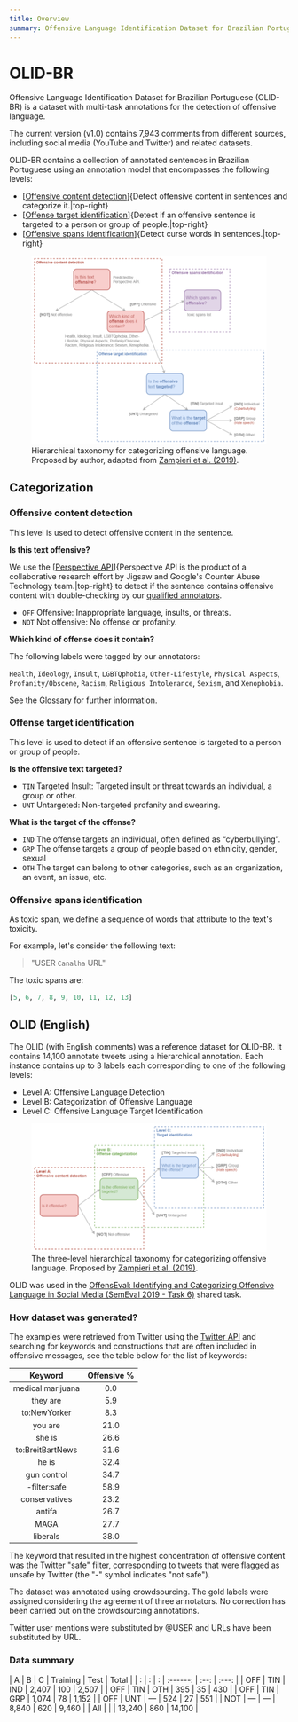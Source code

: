 ```yaml
---
title: Overview
summary: Offensive Language Identification Dataset for Brazilian Portuguese.
---
```


# OLID-BR

Offensive Language Identification Dataset for Brazilian Portuguese (OLID-BR) is a dataset with multi-task annotations for the detection of offensive language.

The current version (v1.0) contains 7,943 comments from different sources, including social media (YouTube and Twitter) and related datasets.

OLID-BR contains a collection of annotated sentences in Brazilian Portuguese using an annotation model that encompasses the following levels:

- [[Offensive content detection](#offensive-content-detection)]{Detect offensive content in sentences and categorize it.|top-right}
- [[Offense target identification](#offense-target-identification)]{Detect if an offensive sentence is targeted to a person or group of people.|top-right}
- [[Offensive spans identification](#offensive-spans-identification)]{Detect curse words in sentences.|top-right}

<figure>
  <img src="images/olid-br-taxonomy.png"/>
  <figcaption>Hierarchical taxonomy for categorizing offensive language. Proposed by author, adapted from <a href="https://arxiv.org/abs/1902.09666" target="_blank">Zampieri et al. (2019)</a>.</figcaption>
</figure>

## Categorization

### Offensive content detection

This level is used to detect offensive content in the sentence.

**Is this text offensive?**

We use the [[Perspective API](https://www.perspectiveapi.com/)]{Perspective API is the product of a collaborative research effort by Jigsaw and Google's Counter Abuse Technology team.|top-right} to detect if the sentence contains offensive content with double-checking by our [qualified annotators](annotation/index.en.md#who-are-qualified-annotators).

- `OFF` Offensive: Inappropriate language, insults, or threats.
- `NOT` Not offensive: No offense or profanity.

**Which kind of offense does it contain?**

The following labels were tagged by our annotators:

`Health`, `Ideology`, `Insult`, `LGBTQphobia`, `Other-Lifestyle`, `Physical Aspects`, `Profanity/Obscene`, `Racism`, `Religious Intolerance`, `Sexism`, and `Xenophobia`.

See the [Glossary](glossary.en.md) for further information.

### Offense target identification

This level is used to detect if an offensive sentence is targeted to a person or group of people.

**Is the offensive text targeted?**

- `TIN` Targeted Insult: Targeted insult or threat towards an individual, a group or other.
- `UNT` Untargeted: Non-targeted profanity and swearing.

**What is the target of the offense?**

- `IND` The offense targets an individual, often defined as “cyberbullying”.
- `GRP` The offense targets a group of people based on ethnicity, gender, sexual
- `OTH` The target can belong to other categories, such as an organization, an event, an issue, etc.

### Offensive spans identification

As toxic span, we define a sequence of words that attribute to the text's toxicity.

For example, let's consider the following text:

> "USER `Canalha` URL"

The toxic spans are:

```python
[5, 6, 7, 8, 9, 10, 11, 12, 13]
```

## OLID (English)

The OLID (with English comments) was a reference dataset for OLID-BR. It contains 14,100 annotate tweets using a hierarchical annotation. Each instance contains up to 3 labels each corresponding to one of the following levels:

- Level A: Offensive Language Detection
- Level B: Categorization of Offensive Language
- Level C: Offensive Language Target Identification

<figure>
  <img src="images/olid-en-taxonomy.png"/>
  <figcaption>The three-level hierarchical taxonomy for categorizing offensive language. Proposed by <a href="https://arxiv.org/abs/1902.09666" target="_blank">Zampieri et al. (2019)</a>.</figcaption>
</figure>

OLID was used in the [OffensEval: Identifying and Categorizing Offensive Language in Social Media (SemEval 2019 - Task 6)](https://competitions.codalab.org/competitions/20011) shared task.

### How dataset was generated?

The examples were retrieved from Twitter using the [Twitter API](https://developer.twitter.com/en/docs/tweets/search/api-reference/get-search-tweets) and searching for keywords and constructions that are often included in offensive messages, see the table below for the list of keywords:

| Keyword | Offensive % |
| :-----: | :---------: |
| medical marijuana | 0.0 |
| they are | 5.9 |
| to:NewYorker | 8.3 |
| you are | 21.0 |
| she is | 26.6 |
| to:BreitBartNews | 31.6 |
| he is | 32.4 |
| gun control | 34.7 |
| -filter:safe | 58.9 |
| conservatives | 23.2 |
| antifa | 26.7 |
| MAGA | 27.7 |
| liberals | 38.0 |

The keyword that resulted in the highest concentration of offensive content was the Twitter "safe" filter, corresponding to tweets that were flagged as unsafe by Twitter (the "-" symbol indicates "not safe").

The dataset was annotated using crowdsourcing. The gold labels were assigned considering the agreement of three annotators. No correction has been carried out on the crowdsourcing annotations.

Twitter user mentions were substituted by @USER and URLs have been substituted by URL.

### Data summary

| A | B | C | Training | Test | Total |
| : | : | : | :------: | :--: | :---: |
| OFF | TIN | IND | 2,407 | 100 | 2,507 |
| OFF | TIN | OTH | 395 | 35 | 430 |
| OFF | TIN | GRP | 1,074 | 78 | 1,152 |
| OFF | UNT | — | 524 | 27 | 551 |
| NOT | — | — | 8,840 | 620 | 9,460 |
| All | | | 13,240 | 860 | 14,100 |

[^1]: Zampieri et al. "Predicting the type and target of offensive posts in social media." NAACL 2019.
[^2]: João A. Leite, Diego F. Silva, Kalina Bontcheva, Carolina Scarton (2020): Toxic Language Detection in Social Media for Brazilian Portuguese: New Dataset and Multilingual Analysis. Published at AACL-IJCNLP 2020.
[^3]: S. Malmasi, "Offensive Language Identification Dataset - OLID", Scholar.harvard.edu, 2021. [Online]. Available: https://scholar.harvard.edu/malmasi/olid. [Accessed: 28- Aug- 2021].
[^4]: Weng, L. (2021, March 21). Reducing toxicity in language models. Lil'Log. https://lilianweng.github.io/lil-log/2021/03/21/reducing-toxicity-in-language-models.html.

